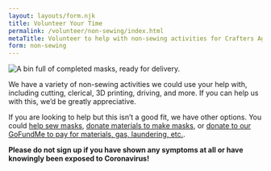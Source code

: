 ```yaml
---
layout: layouts/form.njk
title: Volunteer Your Time
permalink: /volunteer/non-sewing/index.html
metaTitle: Volunteer to help with non-sewing activities for Crafters Against COVID-19 Seattle
form: non-sewing
---
```


![A bin full of completed masks, ready for delivery.](/images/bin.jpg)

We have a variety of non-sewing activities we could use your help with, including cutting, clerical, 3D printing, driving, and more. If you can help us with this, we’d be greatly appreciative.

If you are looking to help but this isn’t a good fit, we have other options. You could [help sew masks](/volunteer/sewing/), [donate materials to make masks](/volunteer/donate/), or [donate to our GoFundMe to pay for materials, gas, laundering, etc.](https://charity.gofundme.com/o/en/donate-widget/21157).

**Please do not sign up if you have shown any symptoms at all or have knowingly been exposed to Coronavirus!**

